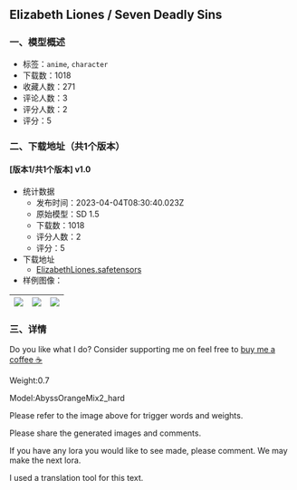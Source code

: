 ## Elizabeth Liones / Seven Deadly Sins
### 一、模型概述

- 标签：`anime`, `character`
- 下载数：1018
- 收藏人数：271
- 评论人数：3
- 评分人数：2
- 评分：5

### 二、下载地址（共1个版本）

#### [版本1/共1个版本] v1.0

- 统计数据
  - 发布时间：2023-04-04T08:30:40.023Z
  - 原始模型：SD 1.5
  - 下载数：1018
  - 评分人数：2
  - 评分：5
- 下载地址
  - [ElizabethLiones.safetensors](https://civitai.com/api/download/models/35520)
- 样例图像：

| <img src="https://image.civitai.com/xG1nkqKTMzGDvpLrqFT7WA/ce3ca684-420b-498e-3b72-c28561ee6600/width=450/427890.jpeg" /> | <img src="https://image.civitai.com/xG1nkqKTMzGDvpLrqFT7WA/56850c75-292e-4f22-d14e-bcea7ad3f000/width=450/427891.jpeg" /> | <img src="https://image.civitai.com/xG1nkqKTMzGDvpLrqFT7WA/181f708e-930d-430c-3a82-0f3a13879200/width=450/427895.jpeg" /> |
| ---- | ---- | ---- |


### 三、详情
<p>Do you like what I do? Consider supporting me on feel free to <a target="_blank" rel="ugc" href="https://www.buymeacoffee.com/NOxT">buy me a coffee ☕</a></p><p></p><p>Weight:0.7</p><p>Model:AbyssOrangeMix2_hard</p><p>Please refer to the image above for trigger words and weights.</p><p></p><p>Please share the generated images and comments.</p><p>If you have any lora you would like to see made, please comment. We may make the next lora.</p><p></p><p>I used a translation tool for this text.</p>